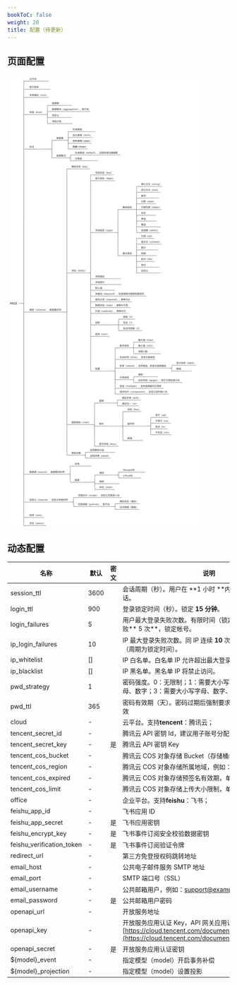 ```yaml
---
bookToC: false
weight: 20
title: 配置（待更新）
---
```


## 页面配置

![](页面.png)

## 动态配置

| **名称**                  | **默认** | **密文** | **说明**                                                                                                                                                |
| ------------------------- | -------- | -------- | ------------------------------------------------------------------------------------------------------------------------------------------------------- |
| session_ttl               | 3600     |          | 会话周期（秒）。用户在 **1 小时 **内没有操作，将结束会话。                                                                                              |
| login_ttl                 | 900      |          | 登录锁定时间（秒）。锁定 **15 分钟**。                                                                                                                  |
| login_failures            | 5        |          | 用户最大登录失败次数。有限时间（锁定时间）内连续登录失败** 5 次**，锁定帐号。                                                                           |
| ip_login_failures         | 10       |          | IP 最大登录失败次数。同 IP 连续 **10** 次登录失败后，锁定 IP（周期为锁定时间）。                                                                        |
| ip_whitelist              | []       |          | IP 白名单。白名单 IP 允许超出最大登录失败次数。                                                                                                         |
| ip_blacklist              | []       |          | IP 黑名单。黑名单 IP 将禁止访问。                                                                                                                       |
| pwd_strategy              | 1        |          | 密码强度。0：无限制；1：需要大小写字母；2：需要大小写字母、数字；3：需要大小写字母、数字、特殊字符。                                                    |
| pwd_ttl                   | 365      |          | 密码有效期（天）。密码过期后强制要求修改密码，0：永久有效                                                                                               |
| cloud                     | -        |          | 云平台。支持**tencent**：腾讯云；                                                                                                                       |
| tencent_secret_id         | -        |          | 腾讯云 API 密钥 Id，建议用子账号分配需要的权限                                                                                                          |
| tencent_secret_key        | -        | 是       | 腾讯云 API 密钥 Key                                                                                                                                     |
| tencent_cos_bucket        | -        |          | 腾讯云 COS 对象存储 Bucket（存储桶名称）                                                                                                                |
| tencent_cos_region        | -        |          | 腾讯云 COS 对象存储所属地域，例如：ap-guangzhou                                                                                                         |
| tencent_cos_expired       | -        |          | 腾讯云 COS 对象存储预签名有效期，单位：秒                                                                                                               |
| tencent_cos_limit         | -        |          | 腾讯云 COS 对象存储上传大小限制，单位：KB                                                                                                               |
| office                    | -        |          | 企业平台。支持**feishu**：飞书；                                                                                                                        |
| feishu_app_id             | -        |          | 飞书应用 ID                                                                                                                                             |
| feishu_app_secret         | -        | 是       | 飞书应用密钥                                                                                                                                            |
| feishu_encrypt_key        | -        | 是       | 飞书事件订阅安全校验数据密钥                                                                                                                            |
| feishu_verification_token | -        | 是       | 飞书事件订阅验证令牌                                                                                                                                    |
| redirect_url              | -        |          | 第三方免登授权码跳转地址                                                                                                                                |
| email_host                | -        |          | 公共电子邮件服务 SMTP 地址                                                                                                                              |
| email_port                | -        |          | SMTP 端口号（SSL）                                                                                                                                      |
| email_username            | -        |          | 公共邮箱用户，例如：support@example.com                                                                                                                 |
| email_password            | -        | 是       | 公共邮箱用户密码                                                                                                                                        |
| openapi_url               | -        |          | 开放服务地址                                                                                                                                            |
| openapi_key               | -        |          | 开放服务应用认证 Key，API 网关应用认证方式 [https://cloud.tencent.com/document/product/628/55088](https://cloud.tencent.com/document/product/628/55088) |
| openapi_secret            | -        | 是       | 开放服务应用认证密钥                                                                                                                                    |
| ${model}\_event           | -        |          | 指定模型（model）开启事务补偿                                                                                                                           |
| ${model}\_projection      | -        |          | 指定模型（model）设置投影                                                                                                                               |
